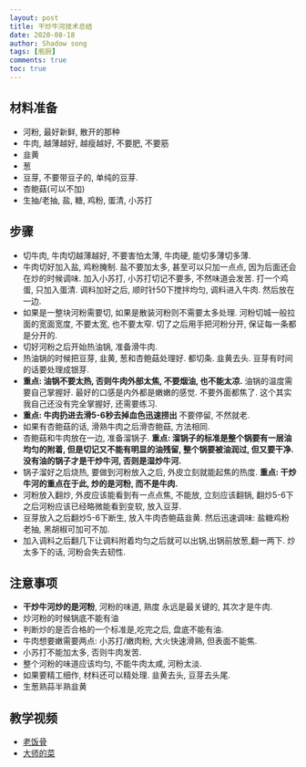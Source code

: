 ```yaml
---
layout: post
title: 干炒牛河技术总结
date: 2020-08-18
author: Shadow song
tags: [庖厨]
comments: true
toc: true
---
```


## 材料准备

- 河粉, 最好新鲜, 散开的那种
- 牛肉, 越薄越好, 越瘦越好, 不要肥, 不要筋
- 韭黄
- 葱
- 豆芽, 不要带豆子的, 单纯的豆芽. 
- 杏鲍菇(可以不加)
- 生抽/老抽, 盐, 糖, 鸡粉, 蛋清, 小苏打


## 步骤

 - 切牛肉, 牛肉切越薄越好, 不要害怕太薄, 牛肉硬, 能切多薄切多薄. 
 - 牛肉切好加入盐, 鸡粉腌制. 盐不要加太多, 甚至可以只加一点点, 因为后面还会在炒的时候调味.  加入小苏打, 小苏打切记不要多, 不然味道会发苦. 打一个鸡蛋, 只加入蛋清.  调料加好之后, 顺时针50下搅拌均匀, 调料进入牛肉. 然后放在一边. 
 - 如果是一整块河粉需要切, 如果是散装河粉则不需要太多处理. 河粉切城一般拉面的宽面宽度, 不要太宽, 也不要太窄. 切了之后用手把河粉分开, 保证每一条都是分开的. 
 - 切好河粉之后开始热油锅, 准备滑牛肉. 
 - 热油锅的时候把豆芽, 韭黄, 葱和杏鲍菇处理好. 都切条. 韭黄去头. 豆芽有时间的话要处理成银芽. 
 - **重点: 油锅不要太热, 否则牛肉外部太焦, 不要烟油, 也不能太凉.** 油锅的温度需要自己掌握好. 最好的口感是内外都是嫩嫩的感觉. 不要外面都焦了. 这个其实我自己还没有完全掌握好, 还需要练习. 
 - **重点: 牛肉扔进去滑5-6秒去掉血色迅速捞出** 不要停留, 不然就老. 
 - 如果有杏鲍菇的话, 滑熟牛肉之后滑杏鲍菇, 方法相同. 
 - 杏鲍菇和牛肉放在一边, 准备溜锅子. **重点: 溜锅子的标准是整个锅要有一层油均匀的附着, 但是切记又不能有明显的油残留, 整个锅要被油润过, 但又要干净. 没有油的锅子才是干炒牛河, 否则是湿炒牛河.**
 - 锅子溜好之后烧热, 要做到河粉放入之后, 外皮立刻就能起焦的热度. **重点: 干炒牛河的重点在于此, 炒的是河粉, 而不是牛肉.**
 - 河粉放入翻炒, 外皮应该能看到有一点点焦, 不能放, 立刻应该翻锅, 翻炒5-6下之后河粉应该已经略微能看到变软, 放入豆芽. 
 - 豆芽放入之后翻炒5-6下断生, 放入牛肉杏鲍菇韭黄. 然后迅速调味: 盐糖鸡粉老抽, 黑胡椒可加可不加.
 - 加入调料之后翻几下让调料附着均匀之后就可以出锅,出锅前放葱,翻一两下. 炒太多下的话, 河粉会失去韧性. 
 
 
## 注意事项 
 
 - **干炒牛河炒的是河粉**, 河粉的味道, 熟度 永远是最关键的, 其次才是牛肉. 
 - 炒河粉的时候锅底不能有油
 - 判断炒的是否合格的一个标准是,吃完之后, 盘底不能有油. 
 - 牛肉想要嫩需要两点: 小苏打/嫩肉粉, 大火快速滑熟, 但表面不能焦. 
 - 小苏打不能加太多, 否则牛肉发苦. 
 - 整个河粉的味道应该均匀, 不能牛肉太咸, 河粉太淡. 
 - 如果要精工细作, 材料还可以精处理. 韭黄去头, 豆芽去头尾. 
 - 生葱熟蒜半熟韭黄
 
## 教学视频 
- [老饭骨](https://drive.google.com/open?id=1Cu0gEmIKPFNlcVASRWCxn0h6iEGjMWNN)
- [大师的菜](https://drive.google.com/open?id=1S6YdyLWR_MITge5PJzcn7aWzrBCFCsKx)
 
 

